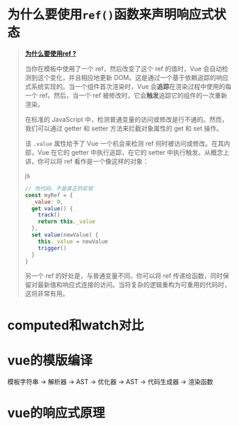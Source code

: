 # 为什么要使用`ref()`函数来声明响应式状态

> **[为什么要使用ref ?](https://cn.vuejs.org/guide/essentials/reactivity-fundamentals.html#why-refs)**
>
> 当你在模板中使用了一个 ref，然后改变了这个 ref 的值时，Vue 会自动检测到这个变化，并且相应地更新 DOM。这是通过一个基于依赖追踪的响应式系统实现的。当一个组件首次渲染时，Vue 会**追踪**在渲染过程中使用的每一个 ref。然后，当一个 ref 被修改时，它会**触发**追踪它的组件的一次重新渲染。
>
> 在标准的 JavaScript 中，检测普通变量的访问或修改是行不通的。然而，我们可以通过 getter 和 setter 方法来拦截对象属性的 get 和 set 操作。
>
> 该 `.value` 属性给予了 Vue 一个机会来检测 ref 何时被访问或修改。在其内部，Vue 在它的 getter 中执行追踪，在它的 setter 中执行触发。从概念上讲，你可以将 ref 看作是一个像这样的对象：
>
> js
>
> ```js
> // 伪代码，不是真正的实现
> const myRef = {
>   _value: 0,
>   get value() {
>     track()
>     return this._value
>   },
>   set value(newValue) {
>     this._value = newValue
>     trigger()
>   }
> }
> ```
>
> 另一个 ref 的好处是，与普通变量不同，你可以将 ref 传递给函数，同时保留对最新值和响应式连接的访问。当将复杂的逻辑重构为可重用的代码时，这将非常有用。



# computed和watch对比



# vue的模版编译

模板字符串 -> 解析器 -> AST -> 优化器 -> AST -> 代码生成器 -> 渲染函数



# vue的响应式原理